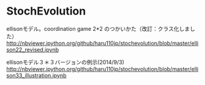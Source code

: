 StochEvolution
==============
ellisonモデル。coordination game 2*2 のつかいかた（改訂：クラス化しました）
http://nbviewer.ipython.org/github/haru110jp/stochevolution/blob/master/ellison22_revised.ipynb


ellisonモデル３＊３バージョンの例示(2014/9/3)
http://nbviewer.ipython.org/github/haru110jp/stochevolution/blob/master/ellison33_illustration.ipynb


